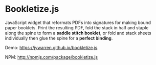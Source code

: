 Bookletize.js
========

JavaScript widget that reformats PDFs into signatures for making bound paper booklets. Print the resulting PDF, fold the stack in half and staple along the spine to form a **saddle stitch booklet**, or fold and stack sheets individually then glue the spine for a **perfect binding**.

Demo: https://jywarren.github.io/bookletize.js

NPM: http://npmjs.com/package/bookletize.js

